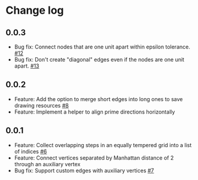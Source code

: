 # Change log

## 0.0.3
 * Bug fix: Connect nodes that are one unit apart within epsilon tolerance. [#12](https://github.com/xenharmonic-devs/ji-lattice/issues/12)
 * Bug fix: Don't create "diagonal" edges even if the nodes are one unit apart. [#13](https://github.com/xenharmonic-devs/ji-lattice/issues/13)

## 0.0.2
 * Feature: Add the option to merge short edges into long ones to save drawing resources [#8](https://github.com/xenharmonic-devs/ji-lattice/issues/8)
 * Feature: Implement a helper to align prime directions horizontally

## 0.0.1
 * Feature: Collect overlapping steps in an equally tempered grid into a list of indices [#6](https://github.com/xenharmonic-devs/ji-lattice/issues/6)
 * Feature: Connect vertices separated by Manhattan distance of 2 through an auxiliary vertex
 * Bug fix: Support custom edges with auxiliary vertices [#7](https://github.com/xenharmonic-devs/ji-lattice/issues/7)
